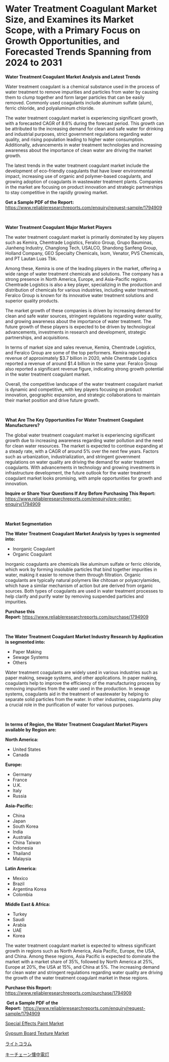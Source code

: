 <p><h1>Water Treatment Coagulant Market Size, and Examines its Market Scope, with a Primary Focus on Growth Opportunities, and Forecasted Trends Spanning from 2024 to 2031</h1></p><p><strong>Water Treatment Coagulant Market Analysis and Latest Trends</strong></p>
<p><p>Water treatment coagulant is a chemical substance used in the process of water treatment to remove impurities and particles from water by causing them to clump together and form larger particles that can be easily removed. Commonly used coagulants include aluminum sulfate (alum), ferric chloride, and polyaluminum chloride.</p><p>The water treatment coagulant market is experiencing significant growth, with a forecasted CAGR of 8.6% during the forecast period. This growth can be attributed to the increasing demand for clean and safe water for drinking and industrial purposes, strict government regulations regarding water quality, and rising population leading to higher water consumption. Additionally, advancements in water treatment technologies and increasing awareness about the importance of clean water are driving the market growth.</p><p>The latest trends in the water treatment coagulant market include the development of eco-friendly coagulants that have lower environmental impact, increasing use of organic and polymer-based coagulants, and growing adoption of coagulants in wastewater treatment plants. Companies in the market are focusing on product innovation and strategic partnerships to stay competitive in the rapidly growing market.</p></p>
<p><strong>Get a Sample PDF of the Report:&nbsp;</strong> <a href="https://www.reliableresearchreports.com/enquiry/request-sample/1794909">https://www.reliableresearchreports.com/enquiry/request-sample/1794909</a></p>
<p>&nbsp;</p>
<p><strong>Water Treatment Coagulant Major Market Players</strong></p>
<p><p>The water treatment coagulant market is primarily dominated by key players such as Kemira, Chemtrade Logistics, Feralco Group, Grupo Bauminas, Jianheng Industry, Changlong Tech, USALCO, Shandong Sanfeng Group, Holland Company, GEO Specialty Chemicals, Ixom, Venator, PVS Chemicals, and PT Lautan Luas Tbk. </p><p>Among these, Kemira is one of the leading players in the market, offering a wide range of water treatment chemicals and solutions. The company has a strong presence in North America, Europe, and Asia-Pacific regions. Chemtrade Logistics is also a key player, specializing in the production and distribution of chemicals for various industries, including water treatment. Feralco Group is known for its innovative water treatment solutions and superior quality products. </p><p>The market growth of these companies is driven by increasing demand for clean and safe water sources, stringent regulations regarding water quality, and growing awareness about the importance of water treatment. The future growth of these players is expected to be driven by technological advancements, investments in research and development, strategic partnerships, and acquisitions.</p><p>In terms of market size and sales revenue, Kemira, Chemtrade Logistics, and Feralco Group are some of the top performers. Kemira reported a revenue of approximately $3.7 billion in 2020, while Chemtrade Logistics reported a revenue of around $1.4 billion in the same year. Feralco Group also reported a significant revenue figure, indicating strong growth potential in the water treatment coagulant market.</p><p>Overall, the competitive landscape of the water treatment coagulant market is dynamic and competitive, with key players focusing on product innovation, geographic expansion, and strategic collaborations to maintain their market position and drive future growth.</p></p>
<p>&nbsp;</p>
<p><strong>What Are The Key Opportunities For Water Treatment Coagulant Manufacturers?</strong></p>
<p><p>The global water treatment coagulant market is experiencing significant growth due to increasing awareness regarding water pollution and the need for clean water resources. The market is expected to continue expanding at a steady rate, with a CAGR of around 5% over the next few years. Factors such as urbanization, industrialization, and stringent government regulations on water quality are driving the demand for water treatment coagulants. With advancements in technology and growing investments in infrastructure development, the future outlook for the water treatment coagulant market looks promising, with ample opportunities for growth and innovation.</p></p>
<p><strong>Inquire or Share Your Questions If Any Before Purchasing This Report:</strong> <a href="https://www.reliableresearchreports.com/enquiry/pre-order-enquiry/1794909">https://www.reliableresearchreports.com/enquiry/pre-order-enquiry/1794909</a></p>
<p>&nbsp;</p>
<p><strong>Market Segmentation</strong></p>
<p><strong>The Water Treatment Coagulant Market Analysis by types is segmented into:</strong></p>
<p><ul><li>Inorganic Coagulant</li><li>Organic Coagulant</li></ul></p>
<p><p>Inorganic coagulants are chemicals like aluminum sulfate or ferric chloride, which work by forming insoluble particles that bind together impurities in water, making it easier to remove them through filtration. Organic coagulants are typically natural polymers like chitosan or polyacrylamides, which have a similar mechanism of action but are derived from organic sources. Both types of coagulants are used in water treatment processes to help clarify and purify water by removing suspended particles and impurities.</p></p>
<p><strong>Purchase this Report:&nbsp;</strong><a href="https://www.reliableresearchreports.com/purchase/1794909">https://www.reliableresearchreports.com/purchase/1794909</a></p>
<p>&nbsp;</p>
<p><strong>The Water Treatment Coagulant Market Industry Research by Application is segmented into:</strong></p>
<p><ul><li>Paper Making</li><li>Sewage Systems</li><li>Others</li></ul></p>
<p><p>Water treatment coagulants are widely used in various industries such as paper making, sewage systems, and other applications. In paper making, coagulants help to improve the efficiency of the manufacturing process by removing impurities from the water used in the production. In sewage systems, coagulants aid in the treatment of wastewater by helping to separate solid particles from the water. In other industries, coagulants play a crucial role in the purification of water for various purposes.</p></p>
<p>&nbsp;</p>
<p><strong>In terms of Region, the Water Treatment Coagulant Market Players available by Region are:</strong></p>
<p>
    <p> <strong> North America: </strong>
        <ul>
            <li>United States</li>
            <li>Canada</li>
        </ul>
        </p> 
    <p> <strong> Europe: </strong>
        <ul>
            <li>Germany</li>
            <li>France</li>
            <li>U.K.</li>
            <li>Italy</li>
            <li>Russia</li>
        </ul>
        </p> 
    <p> <strong> Asia-Pacific: </strong>
        <ul>
            <li>China</li>
            <li>Japan</li>
            <li>South Korea</li>
            <li>India</li>
            <li>Australia</li>
            <li>China Taiwan</li>
            <li>Indonesia</li>
            <li>Thailand</li>
            <li>Malaysia</li>
        </ul>
        </p> 
    <p> <strong> Latin America: </strong>
        <ul>
            <li>Mexico</li>
            <li>Brazil</li>
            <li>Argentina Korea</li>
            <li>Colombia</li>
        </ul>
        </p> 
    <p> <strong> Middle East & Africa: </strong>
        <ul>
            <li>Turkey</li>
            <li>Saudi</li>
            <li>Arabia</li>
            <li>UAE</li>
            <li>Korea</li>
        </ul>
    </p>
    </p>
<p><p>The water treatment coagulant market is expected to witness significant growth in regions such as North America, Asia Pacific, Europe, the USA, and China. Among these regions, Asia Pacific is expected to dominate the market with a market share of 35%, followed by North America at 25%, Europe at 20%, the USA at 15%, and China at 5%. The increasing demand for clean water and stringent regulations regarding water quality are driving the growth of the water treatment coagulant market in these regions.</p></p>
<p><strong>Purchase this Report: </strong><a href="https://www.reliableresearchreports.com/purchase/1794909">https://www.reliableresearchreports.com/purchase/1794909</a></p>
<p>&nbsp;<strong>Get a Sample PDF of the Report:&nbsp;&nbsp;</strong><a href="https://www.reliableresearchreports.com/enquiry/request-sample/1794909">https://www.reliableresearchreports.com/enquiry/request-sample/1794909</a></p>
<p><strong></strong></p>
<p><p><a href="https://github.com/yemakinde/Market-Research-Report-List-1/blob/main/special-effects-paint-market.md">Special Effects Paint Market</a></p><p><a href="https://github.com/jsmusil/Market-Research-Report-List-2/blob/main/gypsum-board-texture-market.md">Gypsum Board Texture Market</a></p><p><a href="https://medium.com/@alicequigley2023/%E3%83%A9%E3%82%A4%E3%83%88%E3%82%B3%E3%83%A9%E3%83%A0%E5%B8%82%E5%A0%B4%E3%81%AE%E8%A6%8F%E6%A8%A1-%E5%B8%82%E5%A0%B4%E8%A6%8B%E9%80%9A%E3%81%97%E3%81%A8%E5%B8%82%E5%A0%B4%E4%BA%88%E6%B8%AC-2024%E5%B9%B4%E3%81%8B%E3%82%892031%E5%B9%B4-13cd842c6583">ライトコラム</a></p><p><a href="https://medium.com/@susanjprice2023/%E3%82%AD%E3%83%BC%E3%83%81%E3%82%A7%E3%83%BC%E3%83%B3-%E3%83%95%E3%83%A9%E3%83%83%E3%82%B7%E3%83%A5%E3%83%A9%E3%82%A4%E3%83%88%E5%B8%82%E5%A0%B4-%E5%B8%82%E5%A0%B4%E3%82%B7%E3%82%A7%E3%82%A2-%E5%B8%82%E5%A0%B4%E3%83%88%E3%83%AC%E3%83%B3%E3%83%89-%E3%81%9D%E3%81%97%E3%81%A6%E5%B0%86%E6%9D%A5%E3%81%AE%E6%88%90%E9%95%B7%E3%82%92%E6%8E%A2%E3%82%8B-dbd364141073">キーチェーン懐中電灯</a></p></p>